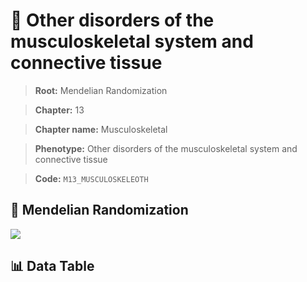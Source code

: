 # 🧪 Other disorders of the musculoskeletal system and connective tissue

> **Root:** Mendelian Randomization

> **Chapter:** 13  

> **Chapter name:** Musculoskeletal

> **Phenotype:** Other disorders of the musculoskeletal system and connective tissue  

> **Code:** `M13_MUSCULOSKELEOTH`

## 🧬 Mendelian Randomization  

<img src="/MR/Figures/Forward/M13_MUSCULOSKELEOTH.png"/>

## 📊 Data Table

<CsvTableMRF src="/public/MR/Data/Forward/M13_MUSCULOSKELEOTH.csv"/>
